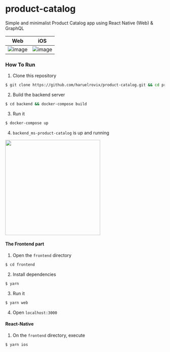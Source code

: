 # product-catalog
Simple and minimalist Product Catalog app using React Native (Web) &amp; GraphQL

|Web|iOS|
|-|-|
|![image](https://user-images.githubusercontent.com/17120764/37671277-f60001cc-2c9d-11e8-98a3-04b41d8a4f2a.png)|![image](https://user-images.githubusercontent.com/17120764/37671624-bd69702c-2c9e-11e8-8b92-fb45c8bdd91f.png)|

### How To Run

1. Clone this repository
```sh
$ git clone https://github.com/haruelrovix/product-catalog.git && cd product-catalog
```

2. Build the backend server
```sh
$ cd backend && docker-compose build
```

3. Run it
```sh
$ docker-compose up
```

4. `backend_ms-product-catalog` is up and running
<img src="https://user-images.githubusercontent.com/17120764/37670910-0e49257a-2c9d-11e8-8c73-6fd471388f5d.png" width=300 />


#### The Frontend part

1. Open the `frontend` directory
```sh
$ cd frontend
```

2. Install dependencies
```sh
$ yarn
```

3. Run it
```sh
$ yarn web
```

4. Open `localhost:3000`


#### React-Native

1. On the `frontend` directory, execute
```sh
$ yarn ios
```
